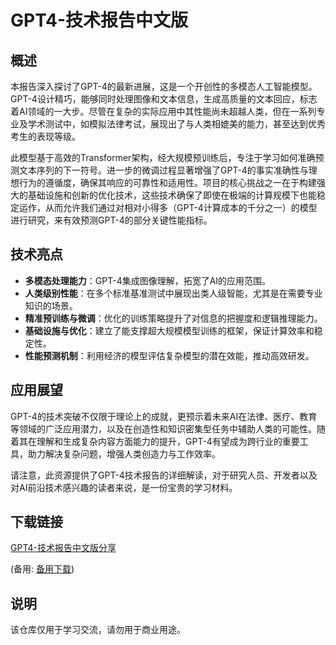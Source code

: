 # GPT4-技术报告中文版

## 概述

本报告深入探讨了GPT-4的最新进展，这是一个开创性的多模态人工智能模型。GPT-4设计精巧，能够同时处理图像和文本信息，生成高质量的文本回应，标志着AI领域的一大步。尽管在复杂的实际应用中其性能尚未超越人类，但在一系列专业及学术测试中，如模拟法律考试，展现出了与人类相媲美的能力，甚至达到优秀考生的表现等级。

此模型基于高效的Transformer架构，经大规模预训练后，专注于学习如何准确预测文本序列的下一符号。进一步的微调过程显著增强了GPT-4的事实准确性与理想行为的遵循度，确保其响应的可靠性和适用性。项目的核心挑战之一在于构建强大的基础设施和创新的优化技术，这些技术确保了即使在极端的计算规模下也能稳定运作，从而允许我们通过对相对小得多（GPT-4计算成本的千分之一）的模型进行研究，来有效预测GPT-4的部分关键性能指标。

## 技术亮点

- **多模态处理能力**：GPT-4集成图像理解，拓宽了AI的应用范围。
- **人类级别性能**：在多个标准基准测试中展现出类人级智能，尤其是在需要专业知识的场景。
- **精准预训练与微调**：优化的训练策略提升了对信息的把握度和逻辑推理能力。
- **基础设施与优化**：建立了能支撑超大规模模型训练的框架，保证计算效率和稳定性。
- **性能预测机制**：利用经济的模型评估复杂模型的潜在效能，推动高效研发。

## 应用展望

GPT-4的技术突破不仅限于理论上的成就，更预示着未来AI在法律、医疗、教育等领域的广泛应用潜力，以及在创造性和知识密集型任务中辅助人类的可能性。随着其在理解和生成复杂内容方面能力的提升，GPT-4有望成为跨行业的重要工具，助力解决复杂问题，增强人类创造力与工作效率。

请注意，此资源提供了GPT-4技术报告的详细解读，对于研究人员、开发者以及对AI前沿技术感兴趣的读者来说，是一份宝贵的学习材料。

## 下载链接
[GPT4-技术报告中文版分享](https://pan.quark.cn/s/14f6b391b779) 

(备用: [备用下载](https://pan.baidu.com/s/1bBB8kdb0fZM3IFV1g-g2wA?pwd=1234))

## 说明

该仓库仅用于学习交流，请勿用于商业用途。
